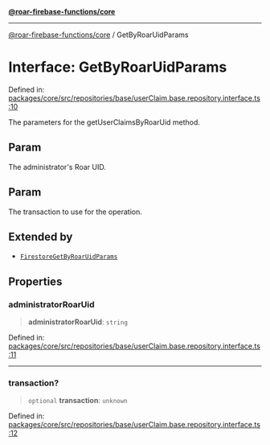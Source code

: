 [**@roar-firebase-functions/core**](../README.md)

***

[@roar-firebase-functions/core](../README.md) / GetByRoarUidParams

# Interface: GetByRoarUidParams

Defined in: [packages/core/src/repositories/base/userClaim.base.repository.interface.ts:10](https://github.com/yeatmanlab/roar-firebase-functions/blob/24ea7b8e0f05ba2fca7d62901c43f15726f15a89/packages/core/src/repositories/base/userClaim.base.repository.interface.ts#L10)

The parameters for the getUserClaimsByRoarUid method.

## Param

The administrator's Roar UID.

## Param

The transaction to use for the operation.

## Extended by

- [`FirestoreGetByRoarUidParams`](FirestoreGetByRoarUidParams.md)

## Properties

### administratorRoarUid

> **administratorRoarUid**: `string`

Defined in: [packages/core/src/repositories/base/userClaim.base.repository.interface.ts:11](https://github.com/yeatmanlab/roar-firebase-functions/blob/24ea7b8e0f05ba2fca7d62901c43f15726f15a89/packages/core/src/repositories/base/userClaim.base.repository.interface.ts#L11)

***

### transaction?

> `optional` **transaction**: `unknown`

Defined in: [packages/core/src/repositories/base/userClaim.base.repository.interface.ts:12](https://github.com/yeatmanlab/roar-firebase-functions/blob/24ea7b8e0f05ba2fca7d62901c43f15726f15a89/packages/core/src/repositories/base/userClaim.base.repository.interface.ts#L12)
